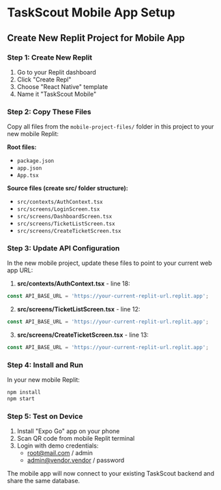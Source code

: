 # TaskScout Mobile App Setup

## Create New Replit Project for Mobile App

### Step 1: Create New Replit
1. Go to your Replit dashboard
2. Click "Create Repl"
3. Choose "React Native" template
4. Name it "TaskScout Mobile"

### Step 2: Copy These Files
Copy all files from the `mobile-project-files/` folder in this project to your new mobile Replit:

**Root files:**
- `package.json`
- `app.json` 
- `App.tsx`

**Source files (create src/ folder structure):**
- `src/contexts/AuthContext.tsx`
- `src/screens/LoginScreen.tsx`
- `src/screens/DashboardScreen.tsx`
- `src/screens/TicketListScreen.tsx`
- `src/screens/CreateTicketScreen.tsx`

### Step 3: Update API Configuration
In the new mobile project, update these files to point to your current web app URL:

1. **src/contexts/AuthContext.tsx** - line 18:
```typescript
const API_BASE_URL = 'https://your-current-replit-url.replit.app';
```

2. **src/screens/TicketListScreen.tsx** - line 12:
```typescript
const API_BASE_URL = 'https://your-current-replit-url.replit.app';
```

3. **src/screens/CreateTicketScreen.tsx** - line 13:
```typescript
const API_BASE_URL = 'https://your-current-replit-url.replit.app';
```

### Step 4: Install and Run
In your new mobile Replit:
```bash
npm install
npm start
```

### Step 5: Test on Device
1. Install "Expo Go" app on your phone
2. Scan QR code from mobile Replit terminal
3. Login with demo credentials:
   - root@mail.com / admin
   - admin@vendor.vendor / password

The mobile app will now connect to your existing TaskScout backend and share the same database.